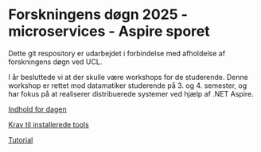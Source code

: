 # Forskningens døgn 2025 - microservices - Aspire sporet

Dette git respository er udarbejdet i forbindelse med afholdelse af forskningens døgn ved UCL.

I år besluttede vi at der skulle være workshops for de studerende. Denne workshop er rettet mod datamatiker studerende på 3. og 4. semester, og har fokus på at realiserer distribuerede systemer ved hjælp af .NET Aspire.

[Indhold for dagen](doc/Indhold-for-dagen.md)

[Krav til installerede tools](doc/Tools-and-versions.md)

[Tutorial](doc/Guide.md)

